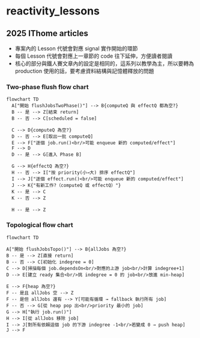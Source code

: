# reactivity_lessons

## 2025 IThome articles

- 專案內的 Lesson 代號會對應 signal 實作開始的環節
- 每個 Lesson 代號會對應上一章節的 code 往下延伸，方便讀者閱讀
- 核心的部分與鐵人賽文章內的設定是相同的，這系列以教學為主，所以要轉為 production 使用的話，要考慮資料結構與記憶體釋放的問題

### Two-phase flush flow chart

```mermaid
flowchart TD
  A["開始 flushJobsTwoPhase()"] --> B{computeQ 與 effectQ 都為空?}
  B -- 是 --> Z[結束 return]
  B -- 否 --> C[scheduled = false]

  C --> D{computeQ 為空?}
  D -- 否 --> E[取出一批 computeQ]
  E --> F["逐個 job.run()<br/>可能 enqueue 新的 computed/effect"]
  F --> D
  D -- 是 --> G[進入 Phase B]

  G --> H{effectQ 為空?}
  H -- 否 --> I["按 priority(小→大) 排序 effectQ"]
  I --> J["逐個 effect.run()<br/>可能 enqueue 新的 computed/effect"]
  J --> K{"有新工作?（computeQ 或 effectQ）"}
  K -- 是 --> C
  K -- 否 --> Z

  H -- 是 --> Z

```

### Topological flow chart

```mermaid
flowchart TD

A["開始 flushJobsTopo()"] --> B{allJobs 為空?}
B -- 是 --> Z[直接 return]
B -- 否 --> C[初始化 indegree = 0]
C --> D[掃描每個 job.dependsOn<br/>對應的上游 job<br/>計算 indegree+1]
D --> E[建立 ready 集合<br/>挑 indegree = 0 的 job<br/>放進 min-heap]

E --> F{heap 為空?}
F -- 是且 allJobs 空 --> Z
F -- 是但 allJobs 還有 --> Y[可能有循環 → fallback 執行所有 job]
F -- 否 --> G[從 heap pop 出<br/>priority 最小的 job]
G --> H["執行 job.run()"]
H --> I[從 allJobs 移除 job]
I --> J[對所有依賴這個 job 的下游 indegree -1<br/>若變成 0 → push heap]
J --> F

```
